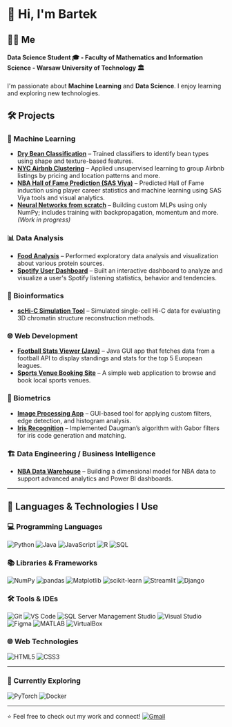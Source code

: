 # 👋 Hi, I'm Bartek

## 👨‍💻 Me
#### Data Science Student 🎓 - Faculty of Mathematics and Information Science - Warsaw University of Technology 🏛
I'm passionate about **Machine Learning** and **Data Science**.
I enjoy learning and exploring new technologies.  

## 🛠️ Projects

### 🤖 Machine Learning
- **[Dry Bean Classification](https://github.com/wojcikbart/ML-Project-1)** – Trained classifiers to identify bean types using shape and texture-based features.
- **[NYC Airbnb Clustering](https://github.com/Pacholki/ML-2projekcik)** – Applied unsupervised learning to group Airbnb listings by pricing and location patterns and more.
- **[NBA Hall of Fame Prediction (SAS Viya)](https://github.com/wojcikbart/NBA-HallOfFame)** – Predicted Hall of Fame induction using player career statistics and machine learning using SAS Viya tools and visual analytics.
- **[Neural Networks from scratch](https://github.com/wojcikbart/NeuralNetworks)** – Building custom MLPs using only NumPy; includes training with backpropagation, momentum and more. *(Work in progress)*

### 📊 Data Analysis
- **[Food Analysis](https://github.com/Pacholki/meet_your_meat/blob/main/zywicki_wojcik_tlaczala.pdf)** – Performed exploratory data analysis and visualization about various protein sources.
- **[Spotify User Dashboard](https://github.com/wojcikbart/TWD-Projekt-JA)** – Built an interactive dashboard to analyze and visualize a user's Spotify listening statistics, behavior and tendencies.

### 🧬 Bioinformatics
- **[scHi-C Simulation Tool](https://github.com/wojcikbart/scHi-C-Simulations)** – Simulated single-cell Hi-C data for evaluating 3D chromatin structure reconstruction methods.

### 🌐 Web Development
- **[Football Stats Viewer (Java)](https://github.com/wojcikbart/JavaProject)** – Java GUI app that fetches data from a football API to display standings and stats for the top 5 European leagues.
- **[Sports Venue Booking Site](https://github.com/wojcikbart/Sports-Venue-Rental)** – A simple web application to browse and book local sports venues.

### 🧿 Biometrics
- **[Image Processing App](https://github.com/wojcikbart/Image-processing-app)** – GUI-based tool for applying custom filters, edge detection, and histogram analysis.
- **[Iris Recognition](https://github.com/wojcikbart/Iris-recognition)** – Implemented Daugman’s algorithm with Gabor filters for iris code generation and matching.

### 🏗️ Data Engineering / Business Intelligence
- **[NBA Data Warehouse](#)** – Building a dimensional model for NBA data to support advanced analytics and Power BI dashboards.

---

## 🧠 Languages & Technologies I Use

### 💻 Programming Languages
![Python](https://img.shields.io/badge/Python-3776AB?style=flat&logo=python&logoColor=white)
![Java](https://img.shields.io/badge/Java-007396?style=flat&logo=java&logoColor=white)
![JavaScript](https://img.shields.io/badge/JavaScript-F7DF1E?style=flat&logo=javascript&logoColor=black)
![R](https://img.shields.io/badge/R-276DC3?style=flat&logo=r&logoColor=white)
![SQL](https://img.shields.io/badge/SQL-4479A1?style=flat&logo=postgresql&logoColor=white)

### 📚 Libraries & Frameworks
![NumPy](https://img.shields.io/badge/NumPy-013243?style=flat&logo=numpy&logoColor=white)
![pandas](https://img.shields.io/badge/Pandas-150458?style=flat&logo=pandas&logoColor=white)
![Matplotlib](https://img.shields.io/badge/Matplotlib-11557C?style=flat&logo=matplotlib&logoColor=white)
![scikit-learn](https://img.shields.io/badge/scikit--learn-F7931E?style=flat&logo=scikitlearn&logoColor=white)
![Streamlit](https://img.shields.io/badge/Streamlit-FF4B4B?style=flat&logo=streamlit&logoColor=white)
![Django](https://img.shields.io/badge/Django-092E20?style=flat&logo=django&logoColor=white)

### 🛠️ Tools & IDEs
![Git](https://img.shields.io/badge/Git-F05032?style=flat&logo=git&logoColor=white)
![VS Code](https://img.shields.io/badge/VS%20Code-007ACC?style=flat&logo=visual-studio-code&logoColor=white)
![SQL Server Management Studio](https://img.shields.io/badge/SSMS-CC2927?style=flat&logo=microsoftsqlserver&logoColor=white)
![Visual Studio](https://img.shields.io/badge/Visual%20Studio-5C2D91?style=flat&logo=visual-studio&logoColor=white)
![Figma](https://img.shields.io/badge/Figma-F24E1E?style=flat&logo=figma&logoColor=white)
![MATLAB](https://img.shields.io/badge/MATLAB-0076A8?style=flat&logo=mathworks&logoColor=white)
![VirtualBox](https://img.shields.io/badge/VirtualBox-183A61?style=flat&logo=virtualbox&logoColor=white)

### 🌐 Web Technologies
![HTML5](https://img.shields.io/badge/HTML5-E34F26?style=flat&logo=html5&logoColor=white)
![CSS3](https://img.shields.io/badge/CSS3-1572B6?style=flat&logo=css3&logoColor=white)

---

### 🚧 Currently Exploring
![PyTorch](https://img.shields.io/badge/PyTorch-EE4C2C?style=flat&logo=pytorch&logoColor=white)
![Docker](https://img.shields.io/badge/Docker-2496ED?style=flat&logo=docker&logoColor=white)


---

⭐ Feel free to check out my work and connect!
[![Gmail](https://img.shields.io/badge/Gmail-D14836?style=flat&logo=gmail&logoColor=white)](mailto:bartek03w@gmail.com)
